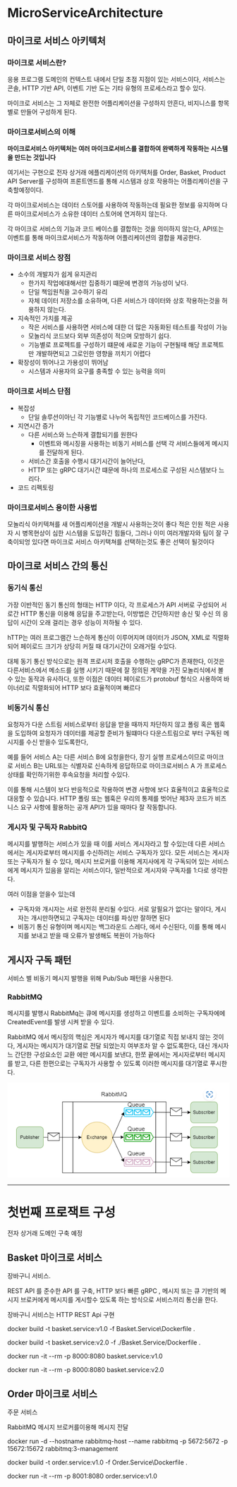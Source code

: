# MicroServiceArchitecture

## 마이크로 서비스 아키텍처

### 마이크로 서비스란?

응용 프로그램 도메인의 컨텍스트 내에서 단일 초점 지점이 있는 서비스이다, 서비스는 콘솔, HTTP 기반 API, 이벤트 기반 도는 기타 유형의  프로세스라고 할수 있다.

마이크로 서비스는 그 자체로 완전한 어플리케이션을 구성하지 안흔다, 비지니스를 항목 별로 만들어 구성하게 된다.

### 마이크로서비스의 이해

**마이크로서비스 아키텍처는 여러 마이크로서비스를 결합하여 완벽하게 작동하는 시스템을 만드는 것입니다**

여기서는 구현으로 전자 상거래 에플리케이션의 아키텍처를 Order, Basket, Product API Server를 구성하여 프론트엔드를 통해 시스템과 상호 작용하는 어플리케이션을 구축할예정이다.

각 마이크로서비스는 데이터 스토어를 사용하여 작동하는데 필요한 정보를 유지하며 다른 마이크로서비스가 소유한 데이터 스토어에 연겨하지 않는다.

각 마이크로 서비스의 기능과 코드 베이스를 결합하는 것을 의미하지 않는다, API또는 이벤트를 통해 마이크로서비스가 작동하며 어플리케이션의 결합을 제공한다.

### 마이크로 서비스 장점

* 소수의 개발자가 쉽게 유지관리
  * 한가지 작업에대해서만  집중하기 떄문에 변경의 가능성이 낮다.
  * 단일 책임원칙을 고수하기 유리
  * 자체 데이터 저장소를 소유하며, 다른 서비스가 데이터와 상호 작용하는것을 허용하지 않는다.
* 지속적인 가치를 제공
  * 작은 서비스를 사용하면 서비스에 대한 더 많은 자동화된 테스트를 작성이 가능
  * 모놀리식 코드보다 외부 의존성이 적으며 모방하기 쉽다.
  * 기능별로 프로젝트를 구성하기 떄문에 새로운 기능이 구현될때 해당 프로젝트만 개발하면되고 그로인한 영향을 끼치기 어렵다
* 확장성이 뛰어나고 가용성이 뛰어남
  * 시스템과 사용자의 요구를 충족할 수 있는 능력을 의미

### 마이크로 서비스 단점

* 복잡성
  * 단일 솔루션이아닌 각 기능별로 나누어 독립적인 코드베이스를 가진다.
* 지연시간 증가
  * 다른 서비스와 느슨하게 결합되기를 원한다
    * 이벤트와 메시징을 사용하는 비동기 서비스를 선택 각 서비스들에게 메시지를 전달하게 된다.
  * 서비스간 호출을 수행시 대기시간이 늘어난다,
  * HTTP 또는 gRPC 대기시간 떄문에 하나의 프로세스로 구성된 시스템보다 느리다.
* 코드 리펙토링

### 마이크로서비스 용이한 사용법

모놀리식 아키텍쳐를 새 어플리케이션을 개발시 사용하는것이 좋다 적은 인원 적은 사용자 시 병목현상이 심한 시스템을 도입하긴 힘들다, 그러나 이미 여러개발자와 팀이 잘 구축이되엉 있다면 마이크로 서비스 아키택쳐를 선택하는것도 좋은 선택이 될것이다

## 마이크로 서비스 간의 통신

### 동기식 통신

가장 이반적인 동기 통신의 형태는 HTTP 이다, 각 프로세스가 API 서버로 구성되어 서로간 HTTP 통신을 이용해 응답을 주고받는다, 이방법은 간단하지만 송신 및 수신 의 응답이 시간이 오래 걸리는 경우 성능이 저하될 수 있다.

hTTP는 여러 프로그램간 느슨하게 통신이 이루어지며 데이터가 JSON, XML로 직렬화되어 페이로드 크기가 상당히 커질 때 대기시간이 오래거릴 수있다.

대체 동기 통신 방식으로는 원격 프로시저 호출을 수행하는 gRPC가 존재한다, 이것은 다른서비스에서 메소드를 실행 시키기 때문에 잘 정의된 계약을 가진 모놀리식에서 볼 수 있는 동작과 유사하다, 또한 이점은 데이터 페이로드가 protobuf 형식으 사용하여 바이너리로 직렬화되어 HTTP 보다 효율적이며 빠르다

### 비동기식 통신

요청자가 다운 스트림 서비스로부터 응답을 받을 때까지 차단하지 않고 폴링 혹은 웹훅을 도입하여 요청자가 데이터를 제공할 준비가 될떄마다 다운스트림으로 부터 구독된 메시지를 수신 받을수 있도록한다,

예를 들어 서비스 A는 다른 서비스 B에 요청을한다, 장기 실행 프로세스이므로 마이크로 서비스 B는 URL또는 식별자로 신속하게 응답하므로 마이크로서비스 A 가 프로세스 상태를 확인하기위한 후속요청을 처리할 수있다.

이를 통해 시스템이 보다 반응적으로 작용하여 변경 사항에 보다 효율적이고 효율적으로 대응할 수 있습니다. HTTP 폴링 또는 웹훅은 우리의 통제를 벗어난 제3자 코드가 비즈니스 요구 사항에 활용하는 공개 API가 있을 때마다 잘 작동합니다.

### 게시자 및 구독자 RabbitQ

메시지를 발행하는 서비스가 있을 때 이를 서비스 게시자라고 할 수있는데 다른 서비스에서는 게시자로부터 메시지를 수신하려는 서비스 구독자가 있다. 모든 서비스는 게시자 또는 구독자가 될 수 있다, 메시지 브로커를 이용해 게지사에게 각 구독되어 있는 서비스에게 메시지가 있음을 알리는 서비스이다, 일반적으로 게시자와 구독자를 1:다로 생각한다.

여러 이점을 얻을수 있는데

* 구독자와 개시자는 서로 완전히 분리될 수있다. 서로 알필요가 없다는 말이다, 게시자는 개시만하면되고 구독자는 데이터를 파싱만 잘하면 된다
* 비동기 통신 유형이며 메시지는 백그라운드 스레다, 에서 수신된다, 이를 통해 메시지를 보내고 받을 때 오류가 발생해도 복원이 가능하다

## 게시자 구독 패턴

서비스 별 비동기 메시지 발행을 위해 Pub/Sub 패턴을 사용한다.

### RabbitMQ 

메시지를 발행시 RabbitMq는 큐에 메시지를 생성하고 이벤트를 소비하는 구독자에에 CreatedEvent를 발생 시켜 받을 수 있다.

RabbitMQ 에서 메시징의 핵심은 게시자가 메시지를 대기열로 직접 보내지 않는 것이다, 게시자는 메시지가 대기열로 전달 되었는지 여부조차 알 수 없도록한다, 대신 개시자느 간단한 구성요소인 교환 에만 메시지를 보낸댜, 한쪼 끝에서는 게시자로부터 메시지를 받고, 다른 한편으로는 구독자가 사용할 수 있도록 이러한 메시지를 대기열로 푸시한다.

![1743435242627](image/README/1743435242627.png)

---



# 첫번째 프로잭트 구성

전자 상거래 도메인 구축 예정

## Basket 마이크로 서비스

장바구니 서비스.

REST API 를 준수한 API 를 구축, HTTP 보다 빠른 gRPC , 메시지 또는 큐 기반의 메시지 브로커에게 메시지를 게시할수 있도록 하는 방식으로 서비스끼리 통신을 한다.

장바구니 서비스는 HTTP REST Api 구현

docker build -t basket.service:v1.0 -f Basket.Service\Dockerfile .

docker build -t basket.service:v2.0 -f ./Basket.Service/Dockerfile .

docker run -it --rm -p 8000:8080 basket.service:v1.0

docker run -it --rm -p 8000:8080 basket.service:v2.0

## Order 마이크로 서비스

주문 서비스

RabbitMQ 메시지 브로커를이용해 메시지 전달

docker run -d --hostname rabbitmq-host --name rabbitmq -p 5672:5672 -p 15672:15672 rabbitmq:3-management

docker build -t order.service:v1.0 -f Order.Service\Dockerfile .

docker run -it --rm -p 8001:8080 order.service:v1.0
